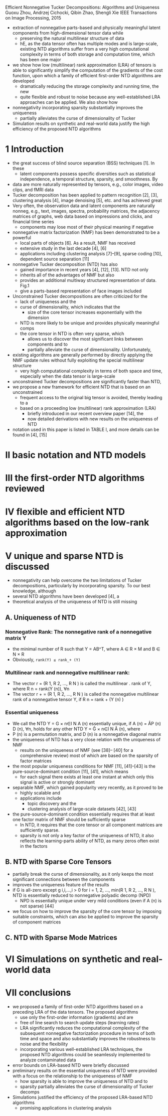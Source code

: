 Efficient Nonnegative Tucker Decompositions: Algorithms and Uniqueness
Guoxu Zhou, Andrzej Cichocki, Qibin Zhao, Shengli Xie
IEEE Transactions on Image Processing, 2015

* extraction of nonnegative parts-based and physically meaningful latent
  components from high-dimensional tensor data while
  * preserving the natural multilinear structure of data
  * hE, as the data tensor often has multiple modes and is large-scale,
    existing NTD algorithms suffer from a very high computational complexity
    in terms of both storage and computation time, which has been one major
* we show how low (multilinear) rank approximation (LRA) of tensors is able to
  significantly simplify the computation of the gradients of the cost function,
  upon which a family of efficient first-order NTD algorithms are developed
  * dramatically reducing the storage complexity and running time, the new
  * quite flexible and robust to noise because any well-established LRA
    approaches can be applied. We also show how
* nonnegativity incorporating sparsity substantially improves the uniqueness
  * partially alleviates the curse of dimensionality of Tucker
* Simulation results on synthetic and real-world data justify the
  high efficiency of the proposed NTD algorithms

# 1 Introduction

* the great success of blind source separation (BSS) techniques [1]. In these
  * latent components possess specific diversities such as
    statistical independence, a temporal structure, sparsity, and smoothness. By
* data are more naturally represented by tensors, e.g.,
  color images, video clips, and fMRI data
* Tucker decomposition has been applied to pattern recognition [2], [3],
  clustering analysis [4], image denoising [5], etc. and has achieved great
* Very often, the observation data and latent components are naturally nonneg,
  e.g., text, images, spectra, probability matrices, the adjacency matrices of
  graphs, web data based on impressions and clicks, and financial time series
  * components may lose most of their physical meaning if negative
* nonnegative matrix factorization (NMF) has been demonstrated to be a powerful
  * local parts of objects [6]. As a result, NMF has received
  * extensive study in the last decade [4], [6]
  * applications including clustering analysis [7]–[9], sparse coding [10],
    dependent source separation [11]
* nonnegative Tucker decomposition (NTD) has also
  * gained importance in recent years [4], [12], [13]. NTD not only
  * inherits all of the advantages of NMF but also
  * provides an additional multiway structured representation of data.  Fig.1
  * give a parts-based representation of face images included
* Unconstrained Tucker decompositions are often criticized for the
  * lack of uniqueness and the
  * curse of dimensionality, which indicates that the
    * size of the core tensor increases exponentially with the dimension
  * NTD is more likely to be unique and provides physically meaningful comps
  * the core tensor in NTD is often very sparse, which
    * allows us to discover the most significant links between components and to
    * partially alleviate the curse of dimensionality.  Unfortunately,
* existing algorithms are generally performed by directly applying the NMF
  update rules without fully exploiting the special multilinear structure
  * very high computational complexity in terms of both space and time,
    especially when the data tensor is large-scale
* unconstrained Tucker decompositions are significantly faster than NTD,
* we propose a new framework for efficient NTD that is based on an unconstrained
  * frequent access to the original big tensor is avoided, thereby leading to a
  * based on a proceeding low (multilinear) rank approximation (LRA)
    * briefly introduced in our recent overview paper [14], the
    * now detailed derivations with new results on the uniqueness of NTD
* notation used in this paper is listed in TABLE I, and
  more details can be found in [4], [15]

# II basic notation and NTD models

# III the first-order NTD algorithms reviewed

# IV flexible and efficient NTD algorithms based on the low-rank approximation

# V unique and sparse NTD is discussed

* nonnegativity can help overcome the two limitations of Tucker decompositions,
  particularly by incorporating sparsity.  To our best knowledge, although
* several NTD algorithms have been developed [4], a
* theoretical analysis of the uniqueness of NTD is still missing

## A. Uniqueness of NTD

### Nonnegative Rank: The nonnegative rank of a nonnegative matrix Y

* the minimal number of R such that Y = AB^T, where A ∈ R × M and B ∈ N × R
* Obviously, `rank(Y) ≤ rank_+ (Y)`

### Multilinear rank and nonnegative multilinear rank:

* The vector r = (R 1, R 2, ..., R N ) is called the multilinear .  rank of Y,
  where R n = rank(Y (n)), ∀n
* The vector r + = (R 1, R 2, ..., R N ) is called the nonnegative multilinear
  rank of a nonnegative tensor Y, if R n = rank + (Y (n) )

### Essential uniqueness

* We call the NTD Y = G × n∈I N A (n) essentially unique, if A (n) = ÂP (n) D
  (n), ∀n, holds for any other NTD Y = Ĝ × n∈I N Â (n), where
* P (n) is a permutation matrix, and D (n) is a nonnegative diagonal matrix
* the uniqueness of NTD has a very close relation with the uniqueness of NMF
  * results on the uniqueness of NMF (see [38]– [40] for a comprehensive review)
    most of which are based on the sparsity of factor matrices
* the most popular uniqueness conditions for NMF [11], [41]–[43] is the
  pure-source-dominant condition [11], [41], which means
  * for each signal there exists at least one instant
    at which only this signal is active or strongly dominant
* separable NMF, which gained popularity very recently, as it proved to be
  * highly scalable and
  * applications include
    * topic discovery and the
    * clustering analysis of large-scale datasets [42], [43]
* the pure-source-dominant condition essentially requires that
  at least one factor matrix of NMF should be sufficiently sparse
  * In NTD, it requires that the core tensor or all component matrices are
    sufficiently sparse.
  * sparsity is not only a key factor of the uniqueness of NTD,
    it also reflects the learning-parts ability of NTD, as
    many zeros often exist in the factors

## B. NTD with Sparse Core Tensors

* partially break the curse of dimensionality, as it
  only keeps the most significant connections between the components
* improves the uniqueness feature of the results
* if G is all-zero except g i,i,...,i > 0 for i = 1, 2, ..., min(R 1, R 2,
  ..., R N ), NTD is essentially reduced to nonnegative polyadic decomp (NPD)
  * NPD is essentially unique under very mild conditions
    (even if A (n) is not sparse) [44]
* we focus on how to improve the sparsity of the core tensor
  by imposing suitable constraints, which
  can also be applied to improve the sparsity of component matrices

## C. NTD with Sparse Mode Matrices

# VI Simulations on synthetic and real-world data

# VII conclusions

* we proposed a family of first-order NTD algorithms based on a preceding LRA of
  the data tensors. The proposed algorithms
  * use only the first-order information (gradients) and are
  * free of line search to search update steps (learning rates)
  * LRA significantly reduces the computational complexity of the subsequent
    nonnegative factorization procedure in terms of both time and space and also
    substantially improves the robustness to noise and the flexibility
  * incorporating various well-established LRA techniques, the proposed NTD
    algorithms could be seamlessly implemented to analyze contaminated data
* error bounds on LRA-based NTD were briefly discussed
* preliminary results on the essential uniqueness of NTD were provided with a
  focus on the relationship to the uniqueness of NMF
  * how sparsity is able to improve the uniqueness of NTD and to
  * sparsity partially alleviates the curse of dimensionality of Tucker decomps
* Simulations justified the efficiency of the proposed LRA-based NTD algorithms
  * promising applications in clustering analysis
